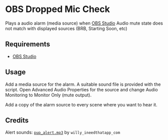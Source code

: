 # OBS Dropped Mic Check

Plays a audio alarm (media source) when [OBS Studio](https://obsproject.com/) Audio mute state does not match with displayed sources (BRB, Starting Soon, etc)

## Requirements

- [OBS Studio](https://obsproject.com/)

## Usage

Add a media source for the alarm. A suitable sound file is provided with the script. Open Advanced Audio Properties for the source and change Audio Monitoring to Monitor Only (mute output).

Add a copy of the alarm source to every scene where you want to hear it.

## Credits

Alert sounds: [`pup_alert.mp3`](https://freesound.org/people/willy_ineedthatapp_com/sounds/167337/) by `willy_ineedthatapp_com`
